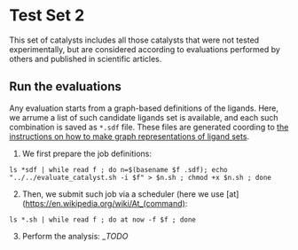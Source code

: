 # Test Set 2
This set of catalysts includes all those catalysts that were not tested experimentally, but are considered according to evaluations performed by others and published in scientific articles.

## Run the evaluations
Any evaluation starts from a graph-based definitions of the ligands. Here, we arrume a list of such candidate ligands set is available, and each such combination is saved as `*.sdf` file. These files are generated coording to [the instructions on how to make graph representations of ligand sets](../../README.md#Evaluation-of-Catalysts).

1. We first prepare the job definitions:
```
ls *sdf | while read f ; do n=$(basename $f .sdf); echo "../../evaluate_catalyst.sh -i $f" > $n.sh ; chmod +x $n.sh ; done
```

2. Then, we submit such job via a scheduler (here we use [at](https://en.wikipedia.org/wiki/At_(command):
```
ls *.sh | while read f ; do at now -f $f ; done
```

3. Perform the analysis: __TODO_
